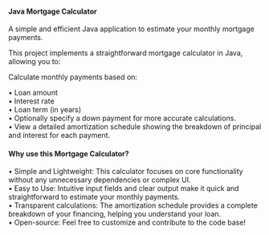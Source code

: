 #### Java Mortgage Calculator

A simple and efficient Java application to estimate your monthly mortgage payments.

This project implements a straightforward mortgage calculator in Java, allowing you to:

Calculate monthly payments based on:

• Loan amount  
• Interest rate  
• Loan term (in years)  
• Optionally specify a down payment for more accurate calculations.  
• View a detailed amortization schedule showing the breakdown of principal and interest for each payment.

#### Why use this Mortgage Calculator?

• Simple and Lightweight: This calculator focuses on core functionality without any unnecessary dependencies or complex UI.  
• Easy to Use: Intuitive input fields and clear output make it quick and straightforward to estimate your monthly payments.  
• Transparent calculations: The amortization schedule provides a complete breakdown of your financing, helping you understand your loan.  
• Open-source: Feel free to customize and contribute to the code base!
